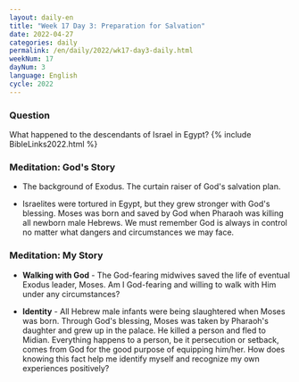 ```yaml
---
layout: daily-en
title: "Week 17 Day 3: Preparation for Salvation"
date: 2022-04-27
categories: daily
permalink: /en/daily/2022/wk17-day3-daily.html
weekNum: 17
dayNum: 3
language: English
cycle: 2022
---
```


### Question     
What happened to the descendants of Israel in Egypt?
{% include BibleLinks2022.html %} 

### Meditation: God's Story   
+ The background of Exodus. The curtain raiser of God's salvation plan. 

+ Israelites were tortured in Egypt, but they grew stronger with God's blessing. Moses was born and saved by God when Pharaoh was killing all newborn male Hebrews. We must remember God is always in control no matter what dangers and circumstances we may face.  

### Meditation: My Story   
+ **Walking with God** - The God-fearing midwives saved the life of eventual Exodus leader, Moses. Am I God-fearing and willing to walk with Him under any circumstances? 

+ **Identity** - All Hebrew male infants were being slaughtered when Moses was born. Through God's blessing, Moses was taken by Pharaoh's daughter and grew up in the palace. He killed a person and fled to Midian. Everything happens to a person, be it persecution or setback, comes from God for the good purpose of equipping him/her. How does knowing this fact help me identify myself and recognize my own experiences positively?  
